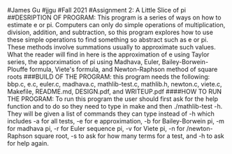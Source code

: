 #James Gu
#jjgu
#Fall 2021
#Assignment 2: A Little Slice of pi
##DESRIPTION OF PROGRAM: This program is a series of ways on how to estimate e or pi. Computers can only do simple operations of multiplication, division, addition, and subtraction, so this program explores how to use these simple operations to find something so abstract such as e or pi. These methods involve summations usually to approximate such values. What the reader will find in here is the approximation of e using Taylor series, the apporximation of pi using Madhava, Euler, Bailey-Borwein-Plouffe formula, Viete's formula, and Newton-Raphson method of square roots
###BUILD OF THE PROGRAM: this program needs the following: bbp.c, e.c, euler.c, madhava.c, mathlib-test.c, mathlib.h, newton.c, viete.c, Makefile, README.md, DESIGN.pdf, and WRITEUP.pdf
####HOW TO RUN THE PROGRAM: To run this program the user should first ask for the help function and to do so they need to type in make and then ./mathlib-test -h. They will be given a list of commands they can type instead of -h which includes -a for all tests, -e for e approximation, -b for Bailey-Borwein pi, -m for madhava pi, -r for Euler sequence pi, -v for Viete pi, -n for /newton-Raphson square root, -s to ask for how many terms for a test, and -h to ask for help again.
